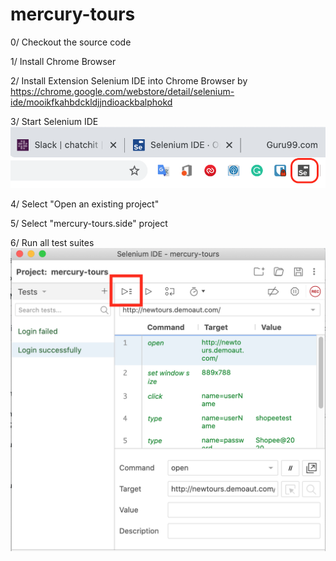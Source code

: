 # mercury-tours

0/ Checkout the source code

1/ Install Chrome Browser

2/ Install Extension Selenium IDE into Chrome Browser by https://chrome.google.com/webstore/detail/selenium-ide/mooikfkahbdckldjjndioackbalphokd

3/ Start Selenium IDE ![Selenium IDE Extension](/images/extension.png)

4/ Select "Open an existing project"

5/ Select "mercury-tours.side" project

6/ Run all test suites ![Run all test suites](/images/run-all-test-suites.png)
